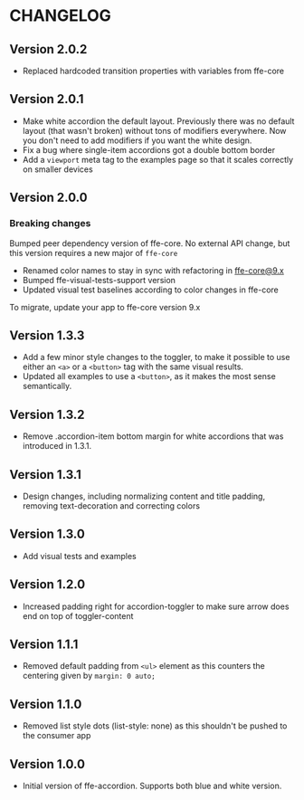 # CHANGELOG

## Version 2.0.2
* Replaced hardcoded transition properties with variables from ffe-core

## Version 2.0.1
* Make white accordion the default layout. Previously there was no default layout (that wasn't broken) without
tons of modifiers everywhere. Now you don't need to add modifiers if you want the white design.
* Fix a bug where single-item accordions got a double bottom border
* Add a `viewport` meta tag to the examples page so that it scales correctly on smaller devices

## Version 2.0.0

### Breaking changes

Bumped peer dependency version of ffe-core. No external API change, but this version requires a new major of `ffe-core`

* Renamed color names to stay in sync with refactoring in ffe-core@9.x
* Bumped ffe-visual-tests-support version
* Updated visual test baselines according to color changes in ffe-core

To migrate, update your app to ffe-core version 9.x

## Version 1.3.3
* Add a few minor style changes to the toggler, to make it possible to use either an `<a>` or a `<button>` tag with the same visual results.
* Updated all examples to use a `<button>`, as it makes the most sense semantically.

## Version 1.3.2
* Remove .accordion-item bottom margin for white accordions that was introduced in 1.3.1.

## Version 1.3.1
* Design changes, including normalizing content and title padding, removing text-decoration and correcting colors

## Version 1.3.0
* Add visual tests and examples

## Version 1.2.0
* Increased padding right for accordion-toggler to make sure arrow does end on top of toggler-content

## Version 1.1.1
* Removed default padding from `<ul>` element as this counters the centering given by `margin: 0 auto;`

## Version 1.1.0
* Removed list style dots (list-style: none) as this shouldn't be pushed to the consumer app

## Version 1.0.0
* Initial version of ffe-accordion. Supports both blue and white version.
